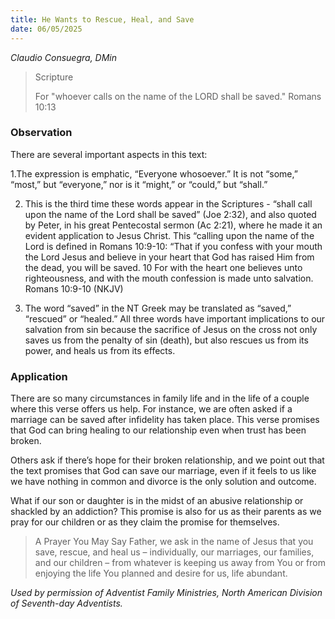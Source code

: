 ```yaml
---
title: He Wants to Rescue, Heal, and Save
date: 06/05/2025
---
```


_Claudio Consuegra, DMin_

> <p>Scripture</p>
> For "whoever calls on the name of the LORD shall be saved." Romans 10:13

### Observation

There are several important aspects in this text:

1.The expression is emphatic, “Everyone whosoever.” It is not “some,” “most,” but “everyone,” nor is it “might,” or “could,” but “shall.”

2. This is the third time these words appear in the Scriptures - “shall call upon the name of the Lord shall be saved” (Joe 2:32), and also quoted by Peter, in his great Pentecostal sermon (Ac 2:21), where he made it an evident application to Jesus Christ. This “calling upon the name of the Lord is defined in Romans 10:9-10: “That if you confess with your mouth the Lord Jesus and believe in your heart that God has raised Him from the dead, you will be saved. 10 For with the heart one believes unto righteousness, and with the mouth confession is made unto salvation. Romans 10:9-10 (NKJV)

3. The word “saved” in the NT Greek may be translated as “saved,” “rescued” or “healed.” All three words have important implications to our salvation from sin because the sacrifice of Jesus on the cross not only saves us from the penalty of sin (death), but also rescues us from its power, and heals us from its effects.

### Application

There are so many circumstances in family life and in the life of a couple where this verse offers us help. For instance, we are often asked if a marriage can be saved after infidelity has taken place. This verse promises that God can bring healing to our relationship even when trust has been broken.

Others ask if there’s hope for their broken relationship, and we point out that the text promises that God can save our marriage, even if it feels to us like we have nothing in common and divorce is the only solution and outcome.

What if our son or daughter is in the midst of an abusive relationship or shackled by an addiction? This promise is also for us as their parents as we pray for our children or as they claim the promise for themselves.

> <callout>A Prayer You May Say</callout>
> Father, we ask in the name of Jesus that you save, rescue, and heal us – individually, our marriages, our families, and our children – from whatever is keeping us away from You or from enjoying the life You planned and desire for us, life abundant.

_Used by permission of Adventist Family Ministries, North American Division of Seventh-day Adventists._